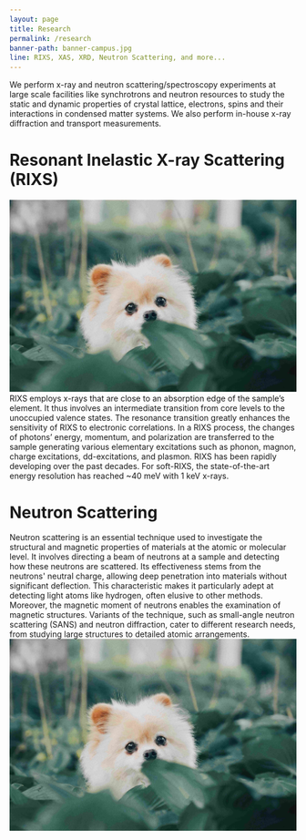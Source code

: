 ```yaml
---
layout: page
title: Research
permalink: /research
banner-path: banner-campus.jpg
line: RIXS, XAS, XRD, Neutron Scattering, and more... 
---
```



<div class="research-introduction">
<p>
We perform x-ray and neutron scattering/spectroscopy experiments at large scale facilities like synchrotrons and neutron resources to study the static and dynamic properties of crystal lattice, electrons, spins and their interactions in condensed matter systems. We also perform in-house x-ray diffraction and transport measurements. 
</p>
</div>

<div class="medium-divider"></div>

<div class="research-wrapper"> 
    <h1>Resonant Inelastic X-ray Scattering (RIXS)</h1>
    <div class="research-tech-container">
        <div class="research-tech-pic">
        <img src="assets/web_pictures/temp_profile_pic.jpg">
        </div>
        <div class="research-tech-info">
        RIXS employs x-rays that are close to an absorption edge of the sample’s element. It thus involves an intermediate transition from core levels to the unoccupied valence states. The resonance transition greatly enhances the sensitivity of RIXS to electronic correlations. In a RIXS process, the changes of photons’ energy, momentum, and polarization are transferred to the sample generating various elementary excitations such as phonon, magnon, charge excitations, dd-excitations, and plasmon. RIXS has been rapidly developing over the past decades. For soft-RIXS, the state-of-the-art energy resolution has reached ~40 meV with 1 keV x-rays.
        </div>
    </div>
</div>
<div class="medium-divider"></div>
<div class="research-wrapper"> 
    <h1>Neutron Scattering</h1>
    <div class="research-tech-container-reverse">
        <div class="research-tech-info">
        Neutron scattering is an essential technique used to investigate the structural and magnetic properties of materials at the atomic or molecular level. It involves directing a beam of neutrons at a sample and detecting how these neutrons are scattered. Its effectiveness stems from the neutrons' neutral charge, allowing deep penetration into materials without significant deflection. This characteristic makes it particularly adept at detecting light atoms like hydrogen, often elusive to other methods. Moreover, the magnetic moment of neutrons enables the examination of magnetic structures. Variants of the technique, such as small-angle neutron scattering (SANS) and neutron diffraction, cater to different research needs, from studying large structures to detailed atomic arrangements.
        </div>
        <div class="research-tech-pic">
            <img src="assets/web_pictures/temp_profile_pic.jpg">
        </div>
    </div>
</div>
<div class="large-divider"></div>
